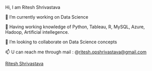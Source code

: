  Hi, I am Ritesh Shrivastava

🔭 I’m currently working on Data Science

🌱 Having working knowledge of Python, Tableau, R, MySQL, Azure, Hadoop, Artificial intellegence.

👯 I’m looking to collaborate on Data Science concepts

📫 U can reach me through mail  : @ritesh.opshrivastava@gmail.com

<div class="badge-base LI-profile-badge" data-locale="en_US" data-size="medium" data-theme="dark" data-type="VERTICAL" data-vanity="ritesh-opshrivastava" data-version="v1"><a class="badge-base__link LI-simple-link" href="https://in.linkedin.com/in/ritesh-opshrivastava?trk=profile-badge">Ritesh Shrivastava</a></div>
              

<!--
**RiteshopShrivastava/RiteshopShrivastava** is a ✨ _special_ ✨ repository because its `README.md` (this file) appears on your GitHub profile.

Here are some ideas to get you started:

- 🔭 I’m currently working on Data Science
- 🌱 I’m currently mastering Python, Tableau, R, MySQL, Azure, Hadoop, Artificial intellegence and Deep learning
- 👯 I’m looking to collaborate on Data Science concepts
- 🤔 I’m looking for help with ...
- 💬 Ask me about ...
- 📫 How to reach me on my maild : ritesh.opshrivastava@gmail.com
- 😄 Pronouns: ...
- ⚡ Fun fact: ...
-->

